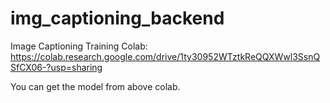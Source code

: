 # img_captioning_backend

Image Captioning Training Colab: https://colab.research.google.com/drive/1ty30952WTztkReQQXWwl3SsnQSfCX06-?usp=sharing

You can get the model from above colab.
